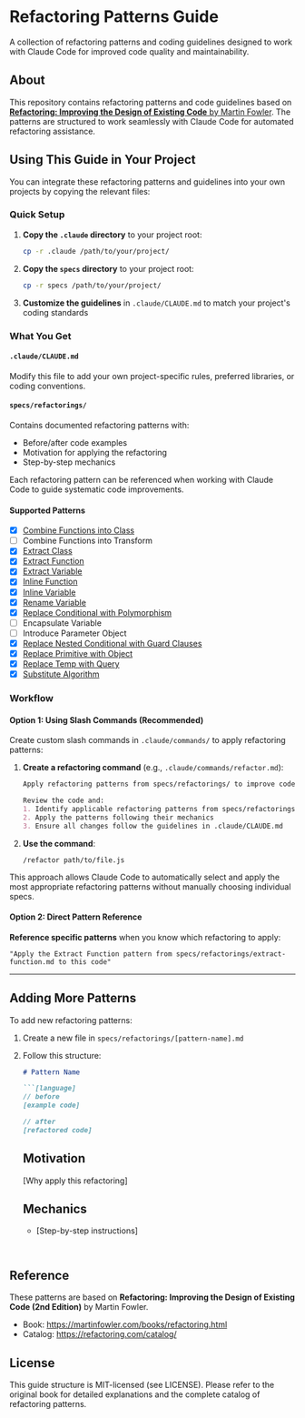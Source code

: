 # Refactoring Patterns Guide

A collection of refactoring patterns and coding guidelines designed to work with Claude Code for improved code quality and maintainability.

## About

This repository contains refactoring patterns and code guidelines based on [**Refactoring: Improving the Design of Existing Code** by Martin Fowler](https://martinfowler.com/books/refactoring.html). The patterns are structured to work seamlessly with Claude Code for automated refactoring assistance.

## Using This Guide in Your Project

You can integrate these refactoring patterns and guidelines into your own projects by copying the relevant files:

### Quick Setup

1. **Copy the `.claude` directory** to your project root:
   ```bash
   cp -r .claude /path/to/your/project/
   ```

2. **Copy the `specs` directory** to your project root:
   ```bash
   cp -r specs /path/to/your/project/
   ```

3. **Customize the guidelines** in `.claude/CLAUDE.md` to match your project's coding standards

### What You Get

#### `.claude/CLAUDE.md`
Modify this file to add your own project-specific rules, preferred libraries, or coding conventions.

#### `specs/refactorings/`
Contains documented refactoring patterns with:

- Before/after code examples
- Motivation for applying the refactoring
- Step-by-step mechanics

Each refactoring pattern can be referenced when working with Claude Code to guide systematic code improvements.

#### Supported Patterns

- [x] [Combine Functions into Class](specs/refactorings/combine-functions-into-class.md)
- [ ] Combine Functions into Transform
- [x] [Extract Class](specs/refactorings/extract-class.md)
- [x] [Extract Function](specs/refactorings/extract-function.md)
- [x] [Extract Variable](specs/refactorings/extract-variable.md)
- [x] [Inline Function](specs/refactorings/inline-function.md)
- [x] [Inline Variable](specs/refactorings/inline-variable.md)
- [x] [Rename Variable](specs/refactorings/rename-variable.md)
- [x] [Replace Conditional with Polymorphism](specs/refactorings/replace-conditional-with-polymorphism.md)
- [ ] Encapsulate Variable
- [ ] Introduce Parameter Object
- [x] [Replace Nested Conditional with Guard Clauses](specs/refactorings/replace-nested-conditional-with-guard-clauses.md)
- [x] [Replace Primitive with Object](specs/refactorings/replace-primitive-with-object.md)
- [x] [Replace Temp with Query](specs/refactorings/replace-temp-with-query.md)
- [x] [Substitute Algorithm](specs/refactorings/substitute-algorithm.md)

### Workflow

#### Option 1: Using Slash Commands (Recommended)

Create custom slash commands in `.claude/commands/` to apply refactoring patterns:

1. **Create a refactoring command** (e.g., `.claude/commands/refactor.md`):
   ```markdown
   Apply refactoring patterns from specs/refactorings/ to improve code quality.

   Review the code and:
   1. Identify applicable refactoring patterns from specs/refactorings/
   2. Apply the patterns following their mechanics
   3. Ensure all changes follow the guidelines in .claude/CLAUDE.md
   ```

2. **Use the command**:
   ```
   /refactor path/to/file.js
   ```

This approach allows Claude Code to automatically select and apply the most appropriate refactoring patterns without manually choosing individual specs.

#### Option 2: Direct Pattern Reference

**Reference specific patterns** when you know which refactoring to apply:
   ```
   "Apply the Extract Function pattern from specs/refactorings/extract-function.md to this code"
   ```

---

## Adding More Patterns

To add new refactoring patterns:

1. Create a new file in `specs/refactorings/[pattern-name].md`
2. Follow this structure:
   ```markdown
   # Pattern Name

   ```[language]
   // before
   [example code]

   // after
   [refactored code]
   ```

   ## Motivation
   [Why apply this refactoring]

   ## Mechanics
   - [Step-by-step instructions]
   ```


## Reference

These patterns are based on **Refactoring: Improving the Design of Existing Code (2nd Edition)** by Martin Fowler.

- Book: https://martinfowler.com/books/refactoring.html
- Catalog: https://refactoring.com/catalog/

## License

This guide structure is MIT-licensed (see LICENSE). Please refer to the original book for detailed explanations and the complete catalog of refactoring patterns.
